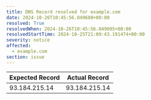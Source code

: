 ```yaml
---
title: DNS Record resolved for example.com
date: 2024-10-26T10:45:56.049688+00:00
resolved: True
resolvedWhen: 2024-10-26T10:45:56.049695+00:00
resolvedStartTime: 2024-10-25T21:09:43.191474+00:00
severity: notice
affected:
  - example.com
section: issue
---
```


| Expected Record  | Actual Record  |
|------------------|----------------|
| 93.184.215.14 | 93.184.215.14 |
